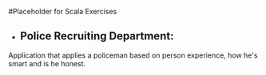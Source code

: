 #Placeholder for Scala Exercises

- Police Recruiting Department: 
    -

Application that applies a policeman based on person experience, how he's smart and is he honest.


    
